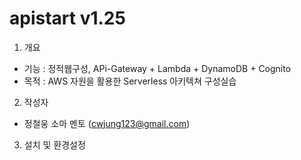 # apistart v1.25 
 
1. 개요 
- 기능 : 정적웹구성, APi-Gateway + Lambda + DynamoDB + Cognito 
- 목적 : AWS 자원을 활용한 Serverless 아키텍쳐 구성실습  
 
2. 작성자   
-  정철웅 소마 멘토 (cwjung123@gmail.com)

3. 설치 및 환경설정   
 